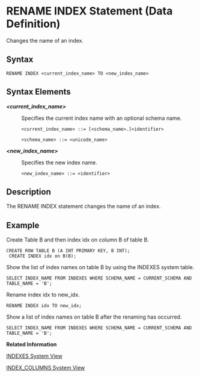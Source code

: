 <!-- loio20fb6e10751910148b45cefcb6294342 -->

# RENAME INDEX Statement \(Data Definition\)

Changes the name of an index.



<a name="loio20fb6e10751910148b45cefcb6294342__sql_rename_index_1sql_rename_index_syntax"/>

## Syntax

```
RENAME INDEX <current_index_name> TO <new_index_name>
```



<a name="loio20fb6e10751910148b45cefcb6294342__sql_rename_index_1sql_rename_index_syntax_elements"/>

## Syntax Elements


<dl>
<dt><b>

*<current\_index\_name\>*

</b></dt>
<dd>

Specifies the current index name with an optional schema name.

```
<current_index_name> ::= [<schema_name>.]<identifier>

<schema_name> ::= <unicode_name>
```



</dd><dt><b>

*<new\_index\_name\>*

</b></dt>
<dd>

Specifies the new index name.

```
<new_index_name> ::= <identifier>
```



</dd>
</dl>



<a name="loio20fb6e10751910148b45cefcb6294342__sql_rename_index_1sql_rename_index_description"/>

## Description

The RENAME INDEX statement changes the name of an index.



<a name="loio20fb6e10751910148b45cefcb6294342__sql_rename_index_1sql_rename_index_examples"/>

## Example

Create Table B and then index idx on column B of table B.

```
CREATE ROW TABLE B (A INT PRIMARY KEY, B INT);
 CREATE INDEX idx on B(B);
```

Show the list of index names on table B by using the INDEXES system table.

```
SELECT INDEX_NAME FROM INDEXES WHERE SCHEMA_NAME = CURRENT_SCHEMA AND TABLE_NAME = 'B';
```

Rename index idx to new\_idx.

```
RENAME INDEX idx TO new_idx;
```

Show a list of index names on table B after the renaming has occurred.

```
SELECT INDEX_NAME FROM INDEXES WHERE SCHEMA_NAME = CURRENT_SCHEMA AND TABLE_NAME = 'B';
```

**Related Information**  


[INDEXES System View](../../020-System-Views-Reference/021-System-Views/indexes-system-view-20a7044.md "Provides information about indexes on tables.")

[INDEX\_COLUMNS System View](../../020-System-Views-Reference/021-System-Views/index-columns-system-view-20a6a57.md "Provides information about index columns.")

